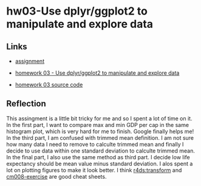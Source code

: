 # hw03-Use dplyr/ggplot2 to manipulate and explore data

## Links 

* [assignment](http://stat545.com/Classroom/assignments/hw03/hw03.html)

* [homework 03 - Use dplyr/ggplot2 to manipulate and explore data](https://github.com/STAT545-UBC-students/hw03-QinxinLin/blob/master/hw03-Use_dplyr_ggplot2_to_manipulate_and_explore_data.md)

* [homework 03 source code](https://github.com/STAT545-UBC-students/hw03-QinxinLin/blob/master/hw03-Use%20dplyr:ggplot2%20to%20manipulate%20and%20explore%20data.Rmd)

## Reflection

This assingment is a little bit tricky for me and so I spent a lot of time on it. In the first part, I want to compare max and min GDP per cap in the same histogram plot, which is very hard for me to finish. Google finally helps me! In the third part, I am confused with trimmed mean definition. I am not sure how many data I need to remove to calculte trimmed mean and finally I decide to use data within one standard deviation to calculte trimmed mean. In the final part, I also use the same method as third part. I decide low life expectancy should be mean value minus standard deviation. I alos spent a lot on plotting figures to make it look better. I think [r4ds:transform](http://r4ds.had.co.nz/transform.html) and [cm008-exercise](https://github.com/vincenzocoia/STAT545_participation/blob/master/cm008/cm008-exercise.md) are good cheat sheets. 




